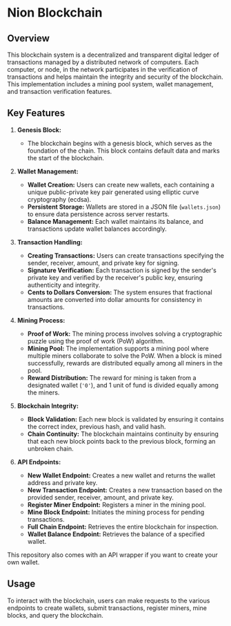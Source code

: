 # Nion Blockchain

## Overview

This blockchain system is a decentralized and transparent digital ledger of transactions managed by a distributed network of computers. Each computer, or node, in the network participates in the verification of transactions and helps maintain the integrity and security of the blockchain. This implementation includes a mining pool system, wallet management, and transaction verification features.

## Key Features

1. **Genesis Block:**
   - The blockchain begins with a genesis block, which serves as the foundation of the chain. This block contains default data and marks the start of the blockchain.

2. **Wallet Management:**
   - **Wallet Creation:** Users can create new wallets, each containing a unique public-private key pair generated using elliptic curve cryptography (ecdsa).
   - **Persistent Storage:** Wallets are stored in a JSON file (`wallets.json`) to ensure data persistence across server restarts.
   - **Balance Management:** Each wallet maintains its balance, and transactions update wallet balances accordingly.

3. **Transaction Handling:**
   - **Creating Transactions:** Users can create transactions specifying the sender, receiver, amount, and private key for signing.
   - **Signature Verification:** Each transaction is signed by the sender's private key and verified by the receiver's public key, ensuring authenticity and integrity.
   - **Cents to Dollars Conversion:** The system ensures that fractional amounts are converted into dollar amounts for consistency in transactions.

4. **Mining Process:**
   - **Proof of Work:** The mining process involves solving a cryptographic puzzle using the proof of work (PoW) algorithm.
   - **Mining Pool:** The implementation supports a mining pool where multiple miners collaborate to solve the PoW. When a block is mined successfully, rewards are distributed equally among all miners in the pool.
   - **Reward Distribution:** The reward for mining is taken from a designated wallet (`'0'`), and 1 unit of fund is divided equally among the miners.

5. **Blockchain Integrity:**
   - **Block Validation:** Each new block is validated by ensuring it contains the correct index, previous hash, and valid hash.
   - **Chain Continuity:** The blockchain maintains continuity by ensuring that each new block points back to the previous block, forming an unbroken chain.

6. **API Endpoints:**
   - **New Wallet Endpoint:** Creates a new wallet and returns the wallet address and private key.
   - **New Transaction Endpoint:** Creates a new transaction based on the provided sender, receiver, amount, and private key.
   - **Register Miner Endpoint:** Registers a miner in the mining pool.
   - **Mine Block Endpoint:** Initiates the mining process for pending transactions.
   - **Full Chain Endpoint:** Retrieves the entire blockchain for inspection.
   - **Wallet Balance Endpoint:** Retrieves the balance of a specified wallet.

This repository also comes with an API wrapper if you want to create your own wallet.

## Usage

To interact with the blockchain, users can make requests to the various endpoints to create wallets, submit transactions, register miners, mine blocks, and query the blockchain.
